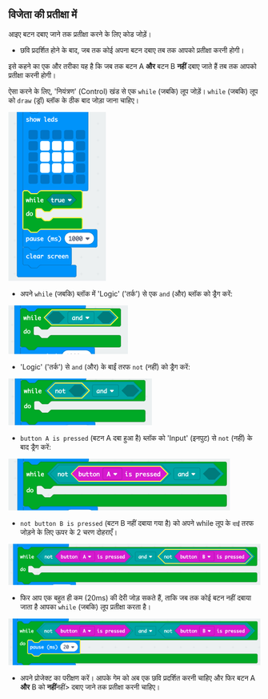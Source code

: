 ## विजेता की प्रतीक्षा में

आइए बटन दबाए जाने तक प्रतीक्षा करने के लिए कोड जोड़ें।

+ छवि प्रदर्शित होने के बाद, जब तक कोई अपना बटन दबाए तब तक आपको प्रतीक्षा करनी होगी।

इसे कहने का एक और तरीका यह है कि जब तक बटन A **और** बटन B **नहीं** दबाए जाते हैं तब तक आपको प्रतीक्षा करनी होगी।

ऐसा करने के लिए, 'नियंत्रण' (Control) खंड से एक `while` (जबकि) लूप जोड़ें। `while` (जबकि) लूप को `draw` (ड्रॉ) ब्लॉक के ठीक बाद जोड़ा जाना चाहिए।

![स्क्रीनशॉट](images/reaction-while.png)

+ अपने `while` (जबकि) ब्लॉक में 'Logic' ('तर्क') से एक `and` (और) ब्लॉक को ड्रैग करें:

![स्क्रीनशॉट](images/reaction-and.png)

+ 'Logic' ('तर्क') से `and` (और) के बाईं तरफ `not` (नहीं) को ड्रैग करें:

![स्क्रीनशॉट](images/reaction-not.png)

+ `button A is pressed` (बटन A दबा हुआ है) ब्लॉक को 'Input' (इनपुट) से `not` (नहीं) के बाद ड्रैग करें:

![स्क्रीनशॉट](images/reaction-button-a.png)

+ `not button B is pressed` (बटन B नहीं दबाया गया है) को अपने while लूप के `दाईं` तरफ जोड़ने के लिए ऊपर के 2 चरण दोहराएँ।

![स्क्रीनशॉट](images/reaction-button-b.png)

+ फिर आप एक बहुत ही कम (20ms) की देरी जोड़ सकते हैं, ताकि जब तक कोई बटन नहीं दबाया जाता है आपका `while` (जबकि) लूप प्रतीक्षा करता है।

![स्क्रीनशॉट](images/reaction-delay.png)

+ अपने प्रोजेक्ट का परीक्षण करें। आपके गेम को अब एक छवि प्रदर्शित करनी चाहिए और फिर बटन A **और** B को **नहीं**नहीं> दबाए जाने तक प्रतीक्षा करनी चाहिए।